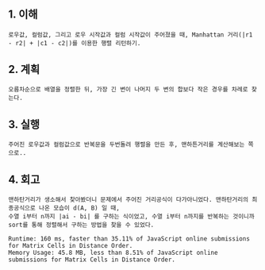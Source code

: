 # <Matrix Cells in Distance Order>

## 1. 이해

    로우값, 컬럼값, 그리고 로우 시작값과 컬럼 시작값이 주어졌을 때, Manhattan 거리(|r1 - r2| + |c1 - c2|)를 이용한 행렬 리턴하기.

## 2. 계획

    오름차순으로 배열을 정렬한 뒤, 가장 긴 변이 나머지 두 변의 합보다 작은 경우를 차례로 찾는다.

## 3. 실행 

    주어진 로우값과 컬럼값으로 반복문을 두번돌려 행렬을 만든 후, 맨하튼거리를 계산해보는 쪽으로..

## 4. 회고

    맨하탄거리가 생소해서 찾아봤더니 문제에서 주어진 거리공식이 다가아니었다. 맨하탄거리의 최종공식으로 나온 모습이 d(A, B) 일 때,
    수열 i부터 n까지 |ai - bi| 를 구하는 식이었고, 수열 i부터 n까지를 반복하는 것이니까 sort를 통해 정렬해서 구하는 방법을 찾을 수 있었다.

    Runtime: 160 ms, faster than 35.11% of JavaScript online submissions for Matrix Cells in Distance Order.
    Memory Usage: 45.8 MB, less than 8.51% of JavaScript online submissions for Matrix Cells in Distance Order.
